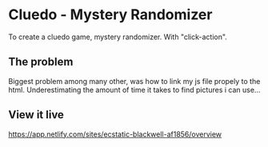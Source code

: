# Cluedo - Mystery Randomizer

To create a cluedo game, mystery randomizer. With "click-action".

## The problem

Biggest problem among many other, was how to link my js file propely to the html. Underestimating the amount of time it takes to find pictures i can use...

## View it live

https://app.netlify.com/sites/ecstatic-blackwell-af1856/overview
